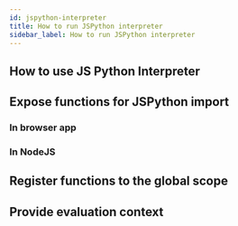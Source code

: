 ```yaml
---
id: jspython-interpreter
title: How to run JSPython interpreter
sidebar_label: How to run JSPython interpreter
---
```


## How to use JS Python Interpreter

## Expose functions for JSPython import

### In browser app

### In NodeJS

## Register functions to the global scope

## Provide evaluation context
